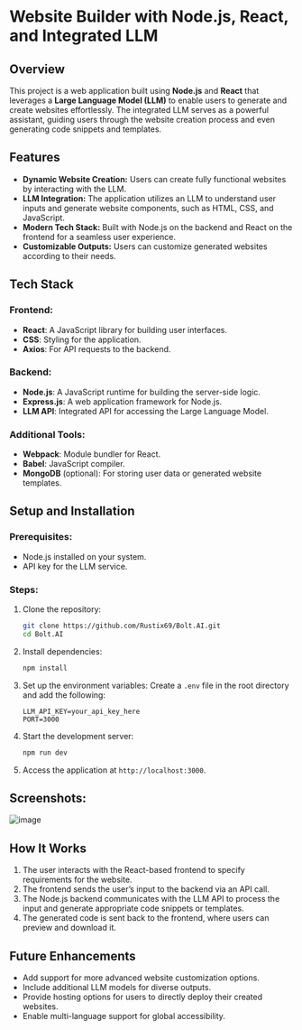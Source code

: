 # Website Builder with Node.js, React, and Integrated LLM

## Overview
This project is a web application built using **Node.js** and **React** that leverages a **Large Language Model (LLM)** to enable users to generate and create websites effortlessly. The integrated LLM serves as a powerful assistant, guiding users through the website creation process and even generating code snippets and templates.

## Features
- **Dynamic Website Creation:** Users can create fully functional websites by interacting with the LLM.
- **LLM Integration:** The application utilizes an LLM to understand user inputs and generate website components, such as HTML, CSS, and JavaScript.
- **Modern Tech Stack:** Built with Node.js on the backend and React on the frontend for a seamless user experience.
- **Customizable Outputs:** Users can customize generated websites according to their needs.

## Tech Stack
### Frontend:
- **React**: A JavaScript library for building user interfaces.
- **CSS**: Styling for the application.
- **Axios**: For API requests to the backend.

### Backend:
- **Node.js**: A JavaScript runtime for building the server-side logic.
- **Express.js**: A web application framework for Node.js.
- **LLM API**: Integrated API for accessing the Large Language Model.

### Additional Tools:
- **Webpack**: Module bundler for React.
- **Babel**: JavaScript compiler.
- **MongoDB** (optional): For storing user data or generated website templates.

## Setup and Installation

### Prerequisites:
- Node.js installed on your system.
- API key for the LLM service.

### Steps:
1. Clone the repository:
   ```bash
   git clone https://github.com/Rustix69/Bolt.AI.git
   cd Bolt.AI
   ```

2. Install dependencies:
   ```bash
   npm install
   ```

3. Set up the environment variables:
   Create a `.env` file in the root directory and add the following:
   ```env
   LLM_API_KEY=your_api_key_here
   PORT=3000
   ```

4. Start the development server:
   ```bash
   npm run dev
   ```

5. Access the application at `http://localhost:3000`.

## Screenshots: 
![image](https://github.com/user-attachments/assets/b602077a-9644-4f19-b1a7-bf5c6ee08726)


## How It Works
1. The user interacts with the React-based frontend to specify requirements for the website.
2. The frontend sends the user’s input to the backend via an API call.
3. The Node.js backend communicates with the LLM API to process the input and generate appropriate code snippets or templates.
4. The generated code is sent back to the frontend, where users can preview and download it.

## Future Enhancements
- Add support for more advanced website customization options.
- Include additional LLM models for diverse outputs.
- Provide hosting options for users to directly deploy their created websites.
- Enable multi-language support for global accessibility.
